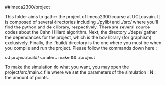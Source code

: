##lmeca2300/project

This folder aims to gather the project of lmeca2300 course at UCLouvain.
It is composed of several directories including ./pylib/ and ./src/ where you'll find the python and de c library, respectively.
There are several source codes about the Cahn Hilliard algorithm.
Next, the directory ./deps/ gather the dependances for the project, which is the bov library (for graphism) exclusively.
Finally, the ./build/ directory is the one where you must be when you compile and run the project. Please follow the commands down here :

  cd project/build/
  cmake ..
  make && ./project

To make the simulation do what you want, you may open the project/src/main.c file where we set the parameters of the simulation :
N : the amount of points.
